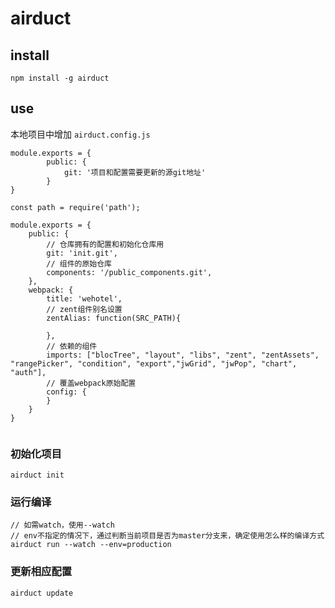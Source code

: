 # airduct

## install

```
npm install -g airduct
```

## use
本地项目中增加 `airduct.config.js`

```
module.exports = {
        public: {
            git: '项目和配置需要更新的源git地址'
        }
}

const path = require('path');

module.exports = {
	public: {
		// 仓库拥有的配置和初始化仓库用
		git: 'init.git',
		// 组件的原始仓库
		components: '/public_components.git',
	},
	webpack: {
		title: 'wehotel',
		// zent组件别名设置
		zentAlias: function(SRC_PATH){
		    
		},
		// 依赖的组件
		imports: ["blocTree", "layout", "libs", "zent", "zentAssets", "rangePicker", "condition", "export","jwGrid", "jwPop", "chart", "auth"],
		// 覆盖webpack原始配置
		config: {
		}
	}
}


```

### 初始化项目

```
airduct init
```

### 运行编译

```
// 如需watch，使用--watch
// env不指定的情况下，通过判断当前项目是否为master分支来，确定使用怎么样的编译方式
airduct run --watch --env=production
```

### 更新相应配置

```
airduct update
```